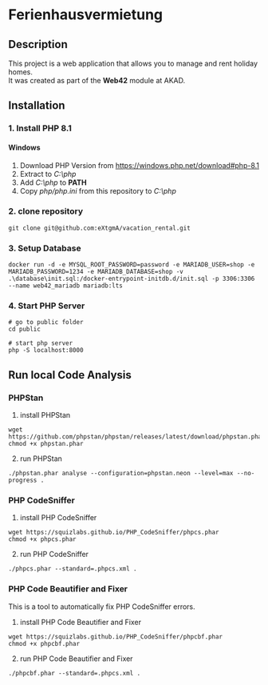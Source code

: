 # Ferienhausvermietung
## Description
This project is a web application that allows you to manage and rent holiday homes.</br>
It was created as part of the __Web42__ module at AKAD.

## Installation
### 1. Install PHP 8.1 
#### Windows
1. Download PHP Version from https://windows.php.net/download#php-8.1
2. Extract to _C:\php_
3. Add _C:\php_ to __PATH__
4. Copy _php/php.ini_ from this repository to _C:\php_

### 2. clone repository
```
git clone git@github.com:eXtgmA/vacation_rental.git
```

### 3. Setup Database
```
docker run -d -e MYSQL_ROOT_PASSWORD=password -e MARIADB_USER=shop -e MARIADB_PASSWORD=1234 -e MARIADB_DATABASE=shop -v .\database\init.sql:/docker-entrypoint-initdb.d/init.sql -p 3306:3306 --name web42_mariadb mariadb:lts
```

### 4. Start PHP Server
```
# go to public folder
cd public

# start php server
php -S localhost:8000
```

## Run local Code Analysis
### PHPStan
1.  install PHPStan
```
wget https://github.com/phpstan/phpstan/releases/latest/download/phpstan.phar
chmod +x phpstan.phar
```
2. run PHPStan
```
./phpstan.phar analyse --configuration=phpstan.neon --level=max --no-progress .
```

### PHP CodeSniffer
1. install PHP CodeSniffer
```
wget https://squizlabs.github.io/PHP_CodeSniffer/phpcs.phar
chmod +x phpcs.phar   
```
2. run PHP CodeSniffer
```
./phpcs.phar --standard=.phpcs.xml .
```

### PHP Code Beautifier and Fixer
This is a tool to automatically fix PHP CodeSniffer errors.
1. install PHP Code Beautifier and Fixer
```
wget https://squizlabs.github.io/PHP_CodeSniffer/phpcbf.phar
chmod +x phpcbf.phar
```
2. run PHP Code Beautifier and Fixer
```
./phpcbf.phar --standard=.phpcs.xml .
```
